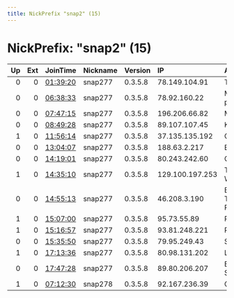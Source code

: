```yaml
---
title: NickPrefix "snap2" (15)
---
```


# NickPrefix: "snap2" (15)

|   Up |   Ext | JoinTime                                                                                            | Nickname   | Version   | IP              | AS                                | CC   |   ORp |   Dirp | OS    | Contact   |   eFamMembers |
|-----:|------:|:----------------------------------------------------------------------------------------------------|:-----------|:----------|:----------------|:----------------------------------|:-----|------:|-------:|:------|:----------|--------------:|
|    0 |     0 | [01:39:20](https://metrics.torproject.org/rs.html#details/2F028ECA9AA780A677AE62DC6D11DA81BF43391E) | snap277    | 0.3.5.8   | 78.149.104.91   | TalkTalk                          | gb   | 42753 |      0 | Linux | None      |             1 |
|    0 |     0 | [06:38:33](https://metrics.torproject.org/rs.html#details/71BF3F5A8069BF1CBD2D867EF26263E32FE78B59) | snap277    | 0.3.5.8   | 78.92.160.22    | Magyar Telekom plc.               | hu   | 34697 |      0 | Linux | None      |             1 |
|    0 |     0 | [07:47:15](https://metrics.torproject.org/rs.html#details/5B53B2B8802A7A7A3A020D3336BC7B4669B4AB9B) | snap277    | 0.3.5.8   | 196.206.66.82   | MT-MPLS                           | ma   | 43905 |      0 | Linux | None      |             1 |
|    0 |     0 | [08:49:28](https://metrics.torproject.org/rs.html#details/90D2F2023C32C7D5769149FF9F72F82FD3A88BDD) | snap277    | 0.3.5.8   | 89.107.107.45   | Konverto SpA                      | it   | 45249 |      0 | Linux | None      |             1 |
|    1 |     0 | [11:56:14](https://metrics.torproject.org/rs.html#details/EE4EC1F3EB21D6960B71C37005DC4D93880C18AF) | snap277    | 0.3.5.8   | 37.135.135.192  | Orange Espagne SA                 | es   | 46213 |      0 | Linux | None      |             1 |
|    0 |     0 | [13:04:07](https://metrics.torproject.org/rs.html#details/937B5CBD24F37E96B4DBE4AA023357F3AF1E07DA) | snap277    | 0.3.5.8   | 188.63.2.217    | Bluewin                           | ch   | 35143 |      0 | Linux | None      |             1 |
|    0 |     0 | [14:19:01](https://metrics.torproject.org/rs.html#details/4A38C37B4FE98B8623A4F05A5CDACA855C411ECC) | snap277    | 0.3.5.8   | 80.243.242.60   | Outremer Telecom                  | mq   | 33655 |      0 | Linux | None      |             1 |
|    1 |     0 | [14:35:10](https://metrics.torproject.org/rs.html#details/262CBEC1E42D48C8E7F3B473E972F0B2BC919C0F) | snap277    | 0.3.5.8   | 129.100.197.253 | The University of Western Ontario | ca   | 32885 |      0 | Linux | None      |             1 |
|    0 |     0 | [14:55:13](https://metrics.torproject.org/rs.html#details/396AA2F0BC71723A1C9BE02CF339469F21D7FB08) | snap277    | 0.3.5.8   | 46.208.3.190    | British Telecommunications PLC    | gb   | 36869 |      0 | Linux | None      |             1 |
|    1 |     0 | [15:07:00](https://metrics.torproject.org/rs.html#details/C8E10FA0F0E7D96E689B6D25EA11E17E871303F4) | snap277    | 0.3.5.8   | 95.73.55.89     | Rostelecom                        | ru   | 46623 |      0 | Linux | None      |             1 |
|    1 |     0 | [15:16:57](https://metrics.torproject.org/rs.html#details/3380B216DC0E3AC15C781C6BA1D67372FF754DD8) | snap277    | 0.3.5.8   | 93.81.248.221   | PVimpelCom                        | ru   | 42973 |      0 | Linux | None      |             1 |
|    0 |     0 | [15:35:50](https://metrics.torproject.org/rs.html#details/C8E8440E2672FC522D3BA5722015FE9D39535C4B) | snap277    | 0.3.5.8   | 79.95.249.43    | SFR SA                            | fr   | 36105 |      0 | Linux | None      |             1 |
|    1 |     0 | [17:13:36](https://metrics.torproject.org/rs.html#details/A5B4C78E88344415F72930F26E8AB267CF555369) | snap277    | 0.3.5.8   | 80.98.131.202   | Liberty Global B.V.               | hu   | 38503 |      0 | Linux | None      |             1 |
|    0 |     0 | [17:47:28](https://metrics.torproject.org/rs.html#details/089DDF52C593BCBA9FE0137EB31AF5072B1BA757) | snap277    | 0.3.5.8   | 89.80.206.207   | Bouygues Telecom SA               | fr   | 40307 |      0 | Linux | None      |             1 |
|    1 |     0 | [07:12:30](https://metrics.torproject.org/rs.html#details/76DFC6F2C80E7164854478E2D43B38C3CEF76829) | snap278    | 0.3.5.8   | 92.167.236.39   | Orange                            | fr   | 42044 |      0 | Linux | None      |             1 |

